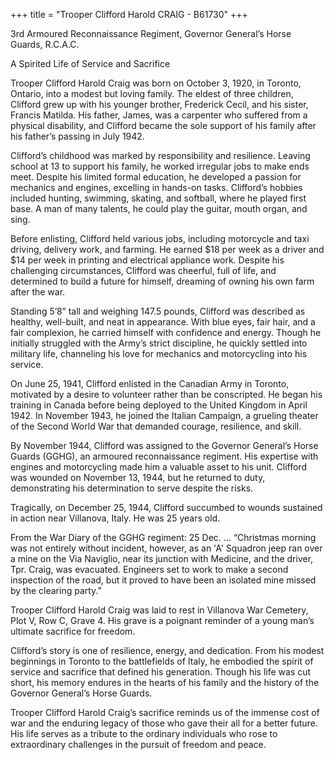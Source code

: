 +++
title = "Trooper Clifford Harold CRAIG - B61730"
+++

3rd Armoured Reconnaissance Regiment, Governor General’s Horse Guards, R.C.A.C.

A Spirited Life of Service and Sacrifice

Trooper Clifford Harold Craig was born on October 3, 1920, in Toronto, Ontario, into a modest but loving family. The eldest of three children, Clifford grew up with his younger brother, Frederick Cecil, and his sister, Francis Matilda. His father, James, was a carpenter who suffered from a physical disability, and Clifford became the sole support of his family after his father’s passing in July 1942.

Clifford’s childhood was marked by responsibility and resilience. Leaving school at 13 to support his family, he worked irregular jobs to make ends meet. Despite his limited formal education, he developed a passion for mechanics and engines, excelling in hands-on tasks. Clifford’s hobbies included hunting, swimming, skating, and softball, where he played first base. A man of many talents, he could play the guitar, mouth organ, and sing.

Before enlisting, Clifford held various jobs, including motorcycle and taxi driving, delivery work, and farming. He earned $18 per week as a driver and $14 per week in printing and electrical appliance work. Despite his challenging circumstances, Clifford was cheerful, full of life, and determined to build a future for himself, dreaming of owning his own farm after the war.

Standing 5’8” tall and weighing 147.5 pounds, Clifford was described as healthy, well-built, and neat in appearance. With blue eyes, fair hair, and a fair complexion, he carried himself with confidence and energy. 
Though he initially struggled with the Army’s strict discipline, he quickly settled into military life, channeling his love for mechanics and motorcycling into his service.

On June 25, 1941, Clifford enlisted in the Canadian Army in Toronto, motivated by a desire to volunteer rather than be conscripted. He began his training in Canada before being deployed to the United Kingdom in April 1942. 
In November 1943, he joined the Italian Campaign, a grueling theater of the Second World War that demanded courage, resilience, and skill.

By November 1944, Clifford was assigned to the Governor General’s Horse Guards (GGHG), an armoured reconnaissance regiment. His expertise with engines and motorcycling made him a valuable asset to his unit. 
Clifford was wounded on November 13, 1944, but he returned to duty, demonstrating his determination to serve despite the risks.

Tragically, on December 25, 1944, Clifford succumbed to wounds sustained in action near Villanova, Italy. He was 25 years old.

From the War Diary of the GGHG regiment:
25 Dec.
…
“Christmas morning was not entirely without incident, however, as an 'A' Squadron jeep ran over a mine on the Via Naviglio, near its junction with Medicine, and the driver, Tpr. Craig, was evacuated. Engineers set to work to make a second inspection of the road, but it proved to have been an isolated mine missed by the clearing party.”

Trooper Clifford Harold Craig was laid to rest in Villanova War Cemetery, Plot V, Row C, Grave 4. His grave is a poignant reminder of a young man’s ultimate sacrifice for freedom.

Clifford’s story is one of resilience, energy, and dedication. From his modest beginnings in Toronto to the battlefields of Italy, he embodied the spirit of service and sacrifice that defined his generation. 
Though his life was cut short, his memory endures in the hearts of his family and the history of the Governor General’s Horse Guards.

Trooper Clifford Harold Craig’s sacrifice reminds us of the immense cost of war and the enduring legacy of those who gave their all for a better future. 
His life serves as a tribute to the ordinary individuals who rose to extraordinary challenges in the pursuit of freedom and peace.

